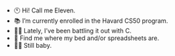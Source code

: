 - 🕚 Hi! Call me Eleven.
- 📚 I’m currently enrolled in the Havard CS50 program.
- 🥷🏾 Lately, I’ve been battling it out with C.
- 🛌 Find me where my bed and/or spreadsheets are.
- 👶🏾 Still baby.
<!---
elevenbitdev/elevenbitdev is a ✨ special ✨ repository because its `README.md` (this file) appears on your GitHub profile.
You can click the Preview link to take a look at your changes.
--->
